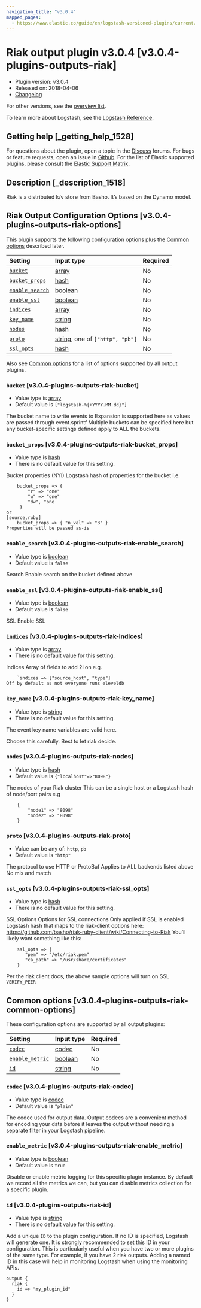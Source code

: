 ```yaml
---
navigation_title: "v3.0.4"
mapped_pages:
  - https://www.elastic.co/guide/en/logstash-versioned-plugins/current/v3.0.4-plugins-outputs-riak.html
---
```


# Riak output plugin v3.0.4 [v3.0.4-plugins-outputs-riak]

* Plugin version: v3.0.4
* Released on: 2018-04-06
* [Changelog](https://github.com/logstash-plugins/logstash-output-riak/blob/v3.0.4/CHANGELOG.md)

For other versions, see the [overview list](output-riak-index.md).

To learn more about Logstash, see the [Logstash Reference](https://www.elastic.co/guide/en/logstash/current/index.html).

## Getting help [_getting_help_1528]

For questions about the plugin, open a topic in the [Discuss](http://discuss.elastic.co) forums. For bugs or feature requests, open an issue in [Github](https://github.com/logstash-plugins/logstash-output-riak). For the list of Elastic supported plugins, please consult the [Elastic Support Matrix](https://www.elastic.co/support/matrix#matrix_logstash_plugins).

## Description [_description_1518]

Riak is a distributed k/v store from Basho. It’s based on the Dynamo model.

## Riak Output Configuration Options [v3.0.4-plugins-outputs-riak-options]

This plugin supports the following configuration options plus the [Common options](v3-0-4-plugins-outputs-riak.md#v3.0.4-plugins-outputs-riak-common-options) described later.

| Setting | Input type | Required |
| :- | :- | :- |
| [`bucket`](v3-0-4-plugins-outputs-riak.md#v3.0.4-plugins-outputs-riak-bucket) | [array](/lsr/value-types.md#array) | No |
| [`bucket_props`](v3-0-4-plugins-outputs-riak.md#v3.0.4-plugins-outputs-riak-bucket_props) | [hash](/lsr/value-types.md#hash) | No |
| [`enable_search`](v3-0-4-plugins-outputs-riak.md#v3.0.4-plugins-outputs-riak-enable_search) | [boolean](/lsr/value-types.md#boolean) | No |
| [`enable_ssl`](v3-0-4-plugins-outputs-riak.md#v3.0.4-plugins-outputs-riak-enable_ssl) | [boolean](/lsr/value-types.md#boolean) | No |
| [`indices`](v3-0-4-plugins-outputs-riak.md#v3.0.4-plugins-outputs-riak-indices) | [array](/lsr/value-types.md#array) | No |
| [`key_name`](v3-0-4-plugins-outputs-riak.md#v3.0.4-plugins-outputs-riak-key_name) | [string](/lsr/value-types.md#string) | No |
| [`nodes`](v3-0-4-plugins-outputs-riak.md#v3.0.4-plugins-outputs-riak-nodes) | [hash](/lsr/value-types.md#hash) | No |
| [`proto`](v3-0-4-plugins-outputs-riak.md#v3.0.4-plugins-outputs-riak-proto) | [string](/lsr/value-types.md#string), one of `["http", "pb"]` | No |
| [`ssl_opts`](v3-0-4-plugins-outputs-riak.md#v3.0.4-plugins-outputs-riak-ssl_opts) | [hash](/lsr/value-types.md#hash) | No |

Also see [Common options](v3-0-4-plugins-outputs-riak.md#v3.0.4-plugins-outputs-riak-common-options) for a list of options supported by all output plugins.

### `bucket` [v3.0.4-plugins-outputs-riak-bucket]

* Value type is [array](/lsr/value-types.md#array)
* Default value is `["logstash-%{+YYYY.MM.dd}"]`

The bucket name to write events to Expansion is supported here as values are passed through event.sprintf Multiple buckets can be specified here but any bucket-specific settings defined apply to ALL the buckets.

### `bucket_props` [v3.0.4-plugins-outputs-riak-bucket_props]

* Value type is [hash](/lsr/value-types.md#hash)
* There is no default value for this setting.

Bucket properties (NYI) Logstash hash of properties for the bucket i.e.

```
    bucket_props => {
        "r" => "one"
        "w" => "one"
        "dw", "one
     }
or
[source,ruby]
    bucket_props => { "n_val" => "3" }
Properties will be passed as-is
```

### `enable_search` [v3.0.4-plugins-outputs-riak-enable_search]

* Value type is [boolean](/lsr/value-types.md#boolean)
* Default value is `false`

Search Enable search on the bucket defined above

### `enable_ssl` [v3.0.4-plugins-outputs-riak-enable_ssl]

* Value type is [boolean](/lsr/value-types.md#boolean)
* Default value is `false`

SSL Enable SSL

### `indices` [v3.0.4-plugins-outputs-riak-indices]

* Value type is [array](/lsr/value-types.md#array)
* There is no default value for this setting.

Indices Array of fields to add 2i on e.g.

```
    `indices => ["source_host", "type"]
Off by default as not everyone runs eleveldb
```

### `key_name` [v3.0.4-plugins-outputs-riak-key_name]

* Value type is [string](/lsr/value-types.md#string)
* There is no default value for this setting.

The event key name variables are valid here.

Choose this carefully. Best to let riak decide.

### `nodes` [v3.0.4-plugins-outputs-riak-nodes]

* Value type is [hash](/lsr/value-types.md#hash)
* Default value is `{"localhost"=>"8098"}`

The nodes of your Riak cluster This can be a single host or a Logstash hash of node/port pairs e.g

```
    {
        "node1" => "8098"
        "node2" => "8098"
    }
```

### `proto` [v3.0.4-plugins-outputs-riak-proto]

* Value can be any of: `http`, `pb`
* Default value is `"http"`

The protocol to use HTTP or ProtoBuf Applies to ALL backends listed above No mix and match

### `ssl_opts` [v3.0.4-plugins-outputs-riak-ssl_opts]

* Value type is [hash](/lsr/value-types.md#hash)
* There is no default value for this setting.

SSL Options Options for SSL connections Only applied if SSL is enabled Logstash hash that maps to the riak-client options here: <https://github.com/basho/riak-ruby-client/wiki/Connecting-to-Riak> You’ll likely want something like this:

```
    ssl_opts => {
       "pem" => "/etc/riak.pem"
       "ca_path" => "/usr/share/certificates"
    }
```

Per the riak client docs, the above sample options will turn on SSL `VERIFY_PEER`

## Common options [v3.0.4-plugins-outputs-riak-common-options]

These configuration options are supported by all output plugins:

| Setting | Input type | Required |
| :- | :- | :- |
| [`codec`](v3-0-4-plugins-outputs-riak.md#v3.0.4-plugins-outputs-riak-codec) | [codec](/lsr/value-types.md#codec) | No |
| [`enable_metric`](v3-0-4-plugins-outputs-riak.md#v3.0.4-plugins-outputs-riak-enable_metric) | [boolean](/lsr/value-types.md#boolean) | No |
| [`id`](v3-0-4-plugins-outputs-riak.md#v3.0.4-plugins-outputs-riak-id) | [string](/lsr/value-types.md#string) | No |

### `codec` [v3.0.4-plugins-outputs-riak-codec]

* Value type is [codec](/lsr/value-types.md#codec)
* Default value is `"plain"`

The codec used for output data. Output codecs are a convenient method for encoding your data before it leaves the output without needing a separate filter in your Logstash pipeline.

### `enable_metric` [v3.0.4-plugins-outputs-riak-enable_metric]

* Value type is [boolean](/lsr/value-types.md#boolean)
* Default value is `true`

Disable or enable metric logging for this specific plugin instance. By default we record all the metrics we can, but you can disable metrics collection for a specific plugin.

### `id` [v3.0.4-plugins-outputs-riak-id]

* Value type is [string](/lsr/value-types.md#string)
* There is no default value for this setting.

Add a unique `ID` to the plugin configuration. If no ID is specified, Logstash will generate one. It is strongly recommended to set this ID in your configuration. This is particularly useful when you have two or more plugins of the same type. For example, if you have 2 riak outputs. Adding a named ID in this case will help in monitoring Logstash when using the monitoring APIs.

```
output {
  riak {
    id => "my_plugin_id"
  }
}
```
